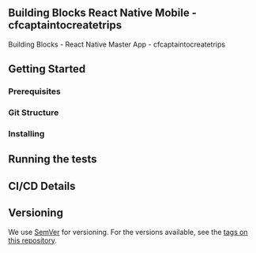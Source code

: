 ## Building Blocks React Native Mobile -  cfcaptaintocreatetrips

Building Blocks - React Native Master App - cfcaptaintocreatetrips

## Getting Started

### Prerequisites

### Git Structure

### Installing

## Running the tests

## CI/CD Details

## Versioning

We use [SemVer](http://semver.org/) for versioning. For the versions available, see the [tags on this repository](https://github.com/your/project/tags).